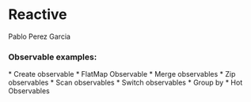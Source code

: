 # Reactive
Pablo Perez Garcia 

<h3>Observable examples:</h3>
* Create observable
* FlatMap Observable
* Merge observables
* Zip observables
* Scan observables
* Switch observables
* Group by
* Hot Observables
